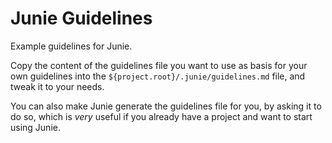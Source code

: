 # Junie Guidelines

Example guidelines for Junie.

Copy the content of the guidelines file you want to use as basis for your own guidelines into the `${project.root}/.junie/guidelines.md` file, and tweak it to your needs.

You can also make Junie generate the guidelines file for you, by asking it to do so, which is *very* useful if you already have a project and want to start using Junie.